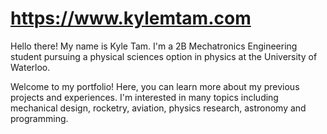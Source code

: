 # https://www.kylemtam.com

Hello there!
My name is Kyle Tam. I'm a 2B Mechatronics Engineering student pursuing a physical sciences option in physics at the University of Waterloo.

Welcome to my portfolio! Here, you can learn more about my previous projects and experiences. I'm interested in many topics including mechanical design, rocketry, aviation, physics research, astronomy and programming. 
